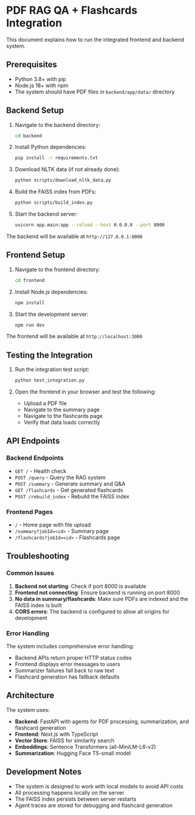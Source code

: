 # PDF RAG QA + Flashcards Integration

This document explains how to run the integrated frontend and backend system.

## Prerequisites

- Python 3.8+ with pip
- Node.js 18+ with npm
- The system should have PDF files in `backend/app/data/` directory

## Backend Setup

1. Navigate to the backend directory:
   ```bash
   cd backend
   ```

2. Install Python dependencies:
   ```bash
   pip install -r requirements.txt
   ```

3. Download NLTK data (if not already done):
   ```bash
   python scripts/download_nltk_data.py
   ```

4. Build the FAISS index from PDFs:
   ```bash
   python scripts/build_index.py
   ```

5. Start the backend server:
   ```bash
   uvicorn app.main:app --reload --host 0.0.0.0 --port 8000
   ```

The backend will be available at `http://127.0.0.1:8000`

## Frontend Setup

1. Navigate to the frontend directory:
   ```bash
   cd frontend
   ```

2. Install Node.js dependencies:
   ```bash
   npm install
   ```

3. Start the development server:
   ```bash
   npm run dev
   ```

The frontend will be available at `http://localhost:3000`

## Testing the Integration

1. Run the integration test script:
   ```bash
   python test_integration.py
   ```

2. Open the frontend in your browser and test the following:
   - Upload a PDF file
   - Navigate to the summary page
   - Navigate to the flashcards page
   - Verify that data loads correctly

## API Endpoints

### Backend Endpoints

- `GET /` - Health check
- `POST /query` - Query the RAG system
- `POST /summary` - Generate summary and Q&A
- `GET /flashcards` - Get generated flashcards
- `POST /rebuild_index` - Rebuild the FAISS index

### Frontend Pages

- `/` - Home page with file upload
- `/summary?jobId=<id>` - Summary page
- `/flashcards?jobId=<id>` - Flashcards page

## Troubleshooting

### Common Issues

1. **Backend not starting**: Check if port 8000 is available
2. **Frontend not connecting**: Ensure backend is running on port 8000
3. **No data in summary/flashcards**: Make sure PDFs are indexed and the FAISS index is built
4. **CORS errors**: The backend is configured to allow all origins for development

### Error Handling

The system includes comprehensive error handling:
- Backend APIs return proper HTTP status codes
- Frontend displays error messages to users
- Summarizer failures fall back to raw text
- Flashcard generation has fallback defaults

## Architecture

The system uses:
- **Backend**: FastAPI with agents for PDF processing, summarization, and flashcard generation
- **Frontend**: Next.js with TypeScript
- **Vector Store**: FAISS for similarity search
- **Embeddings**: Sentence Transformers (all-MiniLM-L6-v2)
- **Summarization**: Hugging Face T5-small model

## Development Notes

- The system is designed to work with local models to avoid API costs
- All processing happens locally on the server
- The FAISS index persists between server restarts
- Agent traces are stored for debugging and flashcard generation
